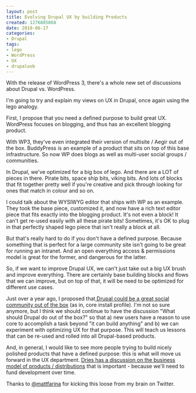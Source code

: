 ```yaml
--- 
layout: post
title: Evolving Drupal UX by building Products
created: 1276805068
date: 2010-06-17
categories: 
- Drupal
tags:
- lego
- WordPress
- UX
- drupaloob
---
```

<p>
	With the release of WordPress 3, there&#39;s a whole new set of discussions about Drupal vs. WordPress.</p>
<p>
	I&#39;m going to try and explain my views on UX in Drupal, once again using the lego analogy.</p>
<p>
	First, I propose that you need a defined purpose to build great UX. WordPress focuses on blogging, and thus has an excellent blogging product.</p>
<p>
	With WP3, they&#39;ve even integrated their version of multisite / Aegir out of the box. BuddyPress is an example of a product that sits on top of this base infrastructure. So now WP does blogs as well as multi-user social groups / communities.</p>
<p>
	In Drupal, we&#39;ve optimized for a big box of lego. And there are a LOT of pieces in there. Pirate bits, space ship bits, viking bits. And lots of blocks that fit together pretty well if you&#39;re creative and pick through looking for ones that match in colour and so on.</p>
<p>
	I could talk about the WYSIWYG editor that ships with WP as an example. They took the base piece, customized it, and now have a rich text editor piece that fits exactly into the blogging product. It&#39;s not even a block! It can&#39;t get re-used easily with all these pirate bits! Sometimes, it&#39;s OK to plug in that perfectly shaped lego piece that isn&#39;t really a block at all.</p>
<p>
	But that&#39;s really hard to do if you don&#39;t have a defined purpose. Because something that is perfect for a large community site isn&#39;t going to be great for running an intranet. And an open everything access &amp; permissions model is great for the former, and dangerous for the latter.</p>
<p>
	So, if we want to improve Drupal UX, we can&#39;t just take out a big UX brush and improve everything. There are certainly base building blocks and flows that we can improve, but on top of that, it will be need to be optimized for different use cases.</p>
<p>
	Just over a year ago, I proposed that<a href="http://www.bmannconsulting.com/archive/drupal-out-of-the-box-lets-make-a-community/"> Drupal could be a great social community out of the box</a> (as in, core install profile). I&#39;m not so sure anymore, but I think we should continue to have the discussion &quot;What should Drupal do out of the box?&quot; so that a) new users have a reason to use core to accomplish a task beyond &quot;it can build anything&quot; and b) we can experiment with optimizing UX for that purpose. This will teach us lessons that can be re-used and rolled into all Drupal-based products.</p>
<p>
	And, in general, I would like to see more people trying to build nicely polished products that have a defined purpose: this is what will move us forward in the UX department. <a href="http://buytaert.net/on-business-models-for-drupal-distributions">Dries has a discussion on the business model of products / distributions</a> that is important - because we&#39;ll need to fund development over time.</p>
<p>
	Thanks to <a href="http://twitter.com/mattfarina">@mattfarina</a> for kicking this loose from my brain on Twitter.</p>
